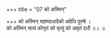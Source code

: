 +++
title = "07 को अस्मिन्"

+++
को अस्मिन् यज्ञमदधादेको अग्रेधि पुरुषे ।  
को अस्मिन् सत्यं कोनृतं को मृत्युं को अमृतं दधौ ॥ ८ ॥
